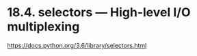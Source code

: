 # 18.4. selectors — High-level I/O multiplexing #

https://docs.python.org/3.6/library/selectors.html
